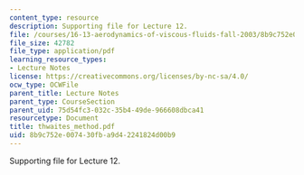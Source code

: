 ```yaml
---
content_type: resource
description: Supporting file for Lecture 12.
file: /courses/16-13-aerodynamics-of-viscous-fluids-fall-2003/8b9c752e007430fba9d42241824d00b9_thwaites_method.pdf
file_size: 42782
file_type: application/pdf
learning_resource_types:
- Lecture Notes
license: https://creativecommons.org/licenses/by-nc-sa/4.0/
ocw_type: OCWFile
parent_title: Lecture Notes
parent_type: CourseSection
parent_uid: 75d54fc3-032c-35b4-49de-966608dbca41
resourcetype: Document
title: thwaites_method.pdf
uid: 8b9c752e-0074-30fb-a9d4-2241824d00b9
---
```

Supporting file for Lecture 12.
